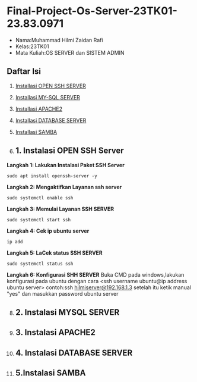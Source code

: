 # Final-Project-Os-Server-23TK01-23.83.0971
- Nama:Muhammad Hilmi Zaidan Rafi
- Kelas:23TK01
- Mata Kuliah:OS SERVER dan SISTEM ADMIN

## Daftar Isi
1. [Installasi OPEN SSH SERVER](#1.-Instalasi-OPEN-SSH-SERVER)
2. [Installasi MY-SQL SERVER](#2.-Instalasi-MYSQL-SERVER)
3. [Installasi APACHE2](#3.-Instalasi-APACHE2)
4. [Installasi DATABASE SERVER](#4.-Instalasi-DATABASE-SERVER)
5. [Installasi SAMBA](#5.-Instalasi-SAMBA)

6. ## 1. Instalasi OPEN SSH Server
**Langkah 1: Lakukan Instalasi Paket SSH Server**

```
sudo apt install openssh-server -y
```
**Langkah 2: Mengaktifkan Layanan ssh server**
```
sudo systemctl enable ssh
```
**Langkah 3: Memulai Layanan SSH SERVER**

```
sudo systemctl start ssh
```
**Langkah 4: Cek ip ubuntu server**
```
ip add
```
**Langkah 5: LaCek status SSH SERVER**

```
sudo systemctl status ssh
```
**Langkah 6: Konfigurasi SHH SERVER**
Buka CMD pada windows,lakukan konfigurasi pada ubuntu dengan cara <ssh username ubuntu@ip address ubuntu server> contoh:ssh hilmiserver@192.168.1.3
setelah itu ketik manual "yes" dan masukkan password ubuntu server


8. ## 2. Instalasi MYSQL SERVER
9. ## 3. Instalasi APACHE2
10. ## 4. Instalasi DATABASE SERVER
11. ## 5.Instalasi SAMBA
